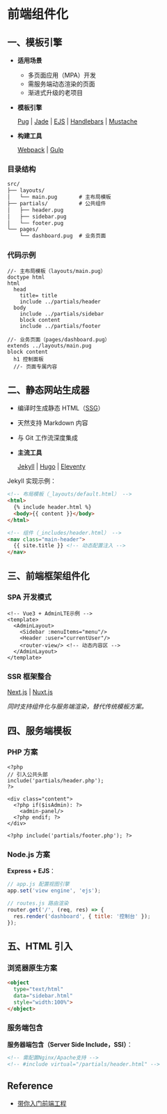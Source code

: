 # 前端组件化

## 一、模板引擎

- **适用场景**
  
  - 多页面应用（MPA）开发
  - 需服务端动态渲染的页面
  - 渐进式升级的老项目
  
- **模板引擎**

  [Pug](https://github.com/pugjs/pug) | [Jade](https://www.npmjs.com/package/jade) | [EJS](https://github.com/mde/ejs) | [Handlebars](https://github.com/handlebars-lang/handlebars.js) | [Mustache](https://mustache.github.io/)

- **构建工具**

  [Webpack](https://github.com/webpack/webpack) | [Gulp](https://github.com/gulpjs/gulp)

### 目录结构

```html
src/
├── layouts/
│   └── main.pug       # 主布局模板
├── partials/          # 公共组件
│   ├── header.pug
│   ├── sidebar.pug
│   └── footer.pug
└── pages/
    └── dashboard.pug  # 业务页面
```

### 代码示例

```pug
//- 主布局模板（layouts/main.pug）
doctype html
html
  head
    title= title
    include ../partials/header
  body
    include ../partials/sidebar
    block content
    include ../partials/footer

//- 业务页面（pages/dashboard.pug）
extends ../layouts/main.pug
block content
  h1 控制面板
  //- 页面专属内容
```

## 二、静态网站生成器

- 编译时生成静态 HTML（[SSG](https://developer.mozilla.org/en-US/docs/Glossary/SSG)）
- 天然支持 Markdown 内容
- 与 Git 工作流深度集成

- **主流工具**

  [Jekyll](https://github.com/jekyll/jekyll) | [Hugo](https://github.com/gohugoio/hugo) | [Eleventy](https://github.com/11ty/eleventy)

Jekyll 实现示例：

```html
<!-- 布局模板（_layouts/default.html） -->
<html>
  {% include header.html %}
  <body>{{ content }}</body>
</html>

<!-- 组件（_includes/header.html） -->
<nav class="main-header">
  {{ site.title }} <!-- 动态配置注入 -->
</nav>
```

## 三、前端框架组件化

### SPA 开发模式

```vue
<!-- Vue3 + AdminLTE示例 -->
<template>
  <AdminLayout>
    <Sidebar :menuItems="menu"/>
    <Header :user="currentUser"/>
    <router-view/> <!-- 动态内容区 -->
  </AdminLayout>
</template>
```

### SSR 框架整合

[Next.js](https://github.com/vercel/next.js) | [Nuxt.js](https://github.com/nuxt/nuxt)

*同时支持组件化与服务端渲染，替代传统模板方案。*

## 四、服务端模板

### PHP 方案

```php+HTML
<?php
// 引入公共头部
include('partials/header.php');
?>

<div class="content">
  <?php if($isAdmin): ?>
    <admin-panel/>
  <?php endif; ?>
</div>

<?php include('partials/footer.php'); ?>
```

### Node.js 方案

**Express + EJS**：

```javascript
// app.js 配置视图引擎
app.set('view engine', 'ejs');

// routes.js 路由渲染
router.get('/', (req, res) => {
  res.render('dashboard', { title: '控制台' });
});
```

## 五、HTML 引入

### 浏览器原生方案

```html
<object
  type="text/html"
  data="sidebar.html"
  style="width:100%">
</object>
```

### 服务端包含

**服务器端包含（Server Side Include，SSI）**：

```html
<!-- 需配置Nginx/Apache支持 -->
<!-- #include virtual="/partials/header.html" -->
```

## Reference

- [带你入门前端工程](https://woai3c.github.io/introduction-to-front-end-engineering/)

